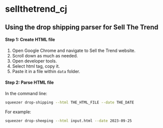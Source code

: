 # sellthetrend_cj

## Using the drop shipping parser for Sell The Trend

#### Step 1: Create HTML file

1. Open Google Chrome and navigate to Sell the Trend website.
1. Scroll down as much as needed. 
1. Open developer tools.
1. Select html tag, copy it.
1. Paste it in a file within `data` folder.

#### Step 2: Parse HTML file

In the command line:

```bash
squeezer drop-shipping --html THE_HTML_FILE --date THE_DATE
```

For example:

```bash
squeezer drop-sheeping --html input.html --date 2023-09-25
```

